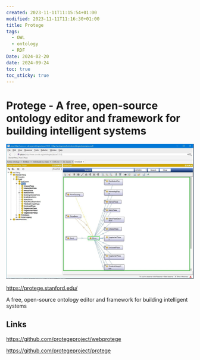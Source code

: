 ```yaml
---
created: 2023-11-11T11:15:54+01:00
modified: 2023-11-11T11:16:30+01:00
title: Protege
tags:
  - OWL
  - ontology
  - RDF
Date: 2024-02-20
date: 2024-09-24
toc: true
toc_sticky: true
---
```


# Protege -  A free, open-source ontology editor and framework for building intelligent systems


![](../_asset/2023-11-11-Protege_image_1.png)

<https://protege.stanford.edu/>

A free, open-source ontology editor and framework for building intelligent systems


## Links 
<https://github.com/protegeproject/webprotege>

https://github.com/protegeproject/protege